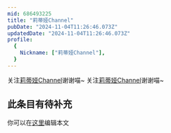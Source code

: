 ```yaml
---
mid: 686493225
title: "莉蒂娅Channel"
pubDate: "2024-11-04T11:26:46.073Z"
updatedDate: "2024-11-04T11:26:46.073Z"
profile:
  {
    Nickname: ["莉蒂娅Channel"],
  }
---
```


关注[莉蒂娅Channel](https://space.bilibili.com/686493225)谢谢喵~ 关注[莉蒂娅Channel](https://space.bilibili.com/686493225)谢谢喵~

## 此条目有待补充
你可以在[这里](https://github.com/Yuhanawa/VTuber.ICU/edit/master/src/content/v/莉蒂娅Channel/index.md)编辑本文
